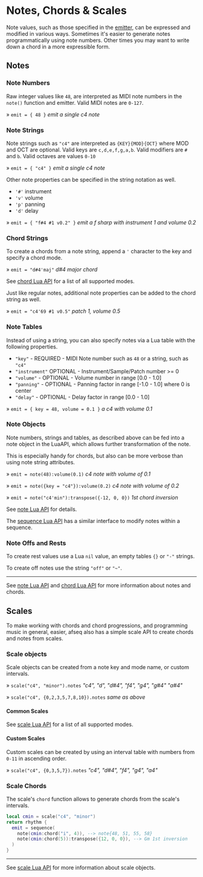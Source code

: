 # Notes, Chords & Scales

Note values, such as those specified in the [emitter](./emitter.md), can be expressed and modified in various ways. Sometimes it's easier to generate notes programmatically using note numbers. Other times you may want to write down a chord in a more expressible form. 

## Notes

### Note Numbers

Raw integer values like `48`, are interpreted as MIDI note numbers in the `note()` function and emitter. Valid MIDI notes are `0-127`.  

» `emit = { 48 }` *emit a single c4 note*

### Note Strings

Note strings such as `"c4"` are interpreted as `{KEY}{MOD}{OCT}` where MOD and OCT are optional.
Valid keys are `c,d,e,f,g,a,b`. Valid modifiers are `#` and `b`. Valid octaves are values `0-10`

» `emit = { "c4" }` *emit a single c4 note*

Other note properties can be specified in the string notation as well.

- `'#'` instrument 
- `'v'` volume 
- `'p'` panning
- `'d'` delay

» `emit = { "f#4 #1 v0.2" }` *emit a f sharp with instrument 1 and volume 0.2*

### Chord Strings

To create a chords from a note string, append a `'` character to the key and specify a chord mode.

» `emit = "d#4'maj"` *d#4 major chord*

See [chord Lua API](../API/chord.md#ChordName) for a list of all supported modes.

Just like regular notes, additional note properties can be added to the chord string as well.

» `emit = "c4'69 #1 v0.5"` *patch 1, volume 0.5*


### Note Tables

Instead of using a string, you can also specify notes via a Lua table with the following properties.

- `"key"` - REQUIRED - MIDI Note number such as `48` or a string, such as `"c4"`
- `"instrument"` OPTIONAL - Instrument/Sample/Patch number >= 0
- `"volume"`  - OPTIONAL - Volume number in range [0.0 - 1.0]
- `"panning"` - OPTIONAL - Panning factor in range [-1.0 - 1.0] where 0 is center
- `"delay"` - OPTIONAL - Delay factor in range [0.0 - 1.0]

» `emit = { key = 48, volume = 0.1 }` *a c4 with volume 0.1*


### Note Objects

Note numbers, strings and tables, as described above can be fed into a note object in the LuaAPI, which allows further transformation of the note.

This is especially handy for chords, but also can be more verbose than using note string attributes. 

» `emit = note(48):volume(0.1)` *c4 note with volume of 0.1*

» `emit = note({key = "c4"}):volume(0.2)` *c4 note with volume of 0.2*

» `emit = note("c4'min"):transpose({-12, 0, 0})` *1st chord inversion*

See [note Lua API](../API/note.md) for details.

The [sequence Lua API](../API/note.md) has a similar interface to modify notes within a sequence.

### Note Offs and Rests

To create rest values use a Lua `nil` value, an empty tables `{}` or `"-"` strings.

To create off notes use the string `"off"` or `"~"`.

---

See [note Lua API](../API/note.md) and [chord Lua API](../API/chord.md) for more information about notes and chords.


## Scales

To make working with chords and chord progressions, and programming music in general, easier, afseq also has a simple scale API to create chords and notes from scales.


### Scale objects

Scale objects can be created from a note key and mode name, or custom intervals.

» `scale("c4", "minor").notes` *"c4", "d", "d#4", "f4", "g4", "g#4" "a#4"*

» `scale("c4", {0,2,3,5,7,8,10}).notes` *same as above*

#### Common Scales

See [scale Lua API](../API/scale.md#ScaleMode) for a list of all supported modes.

#### Custom Scales

Custom scales can be created by using an interval table with numbers from `0-11` in ascending order.

» `scale("c4", {0,3,5,7}).notes` *"c4", "d#4", "f4", "g4", "a4"*


### Scale Chords

The scale's `chord` function allows to generate chords from the scale's intervals.

```lua
local cmin = scale("c4", "minor")
return rhythm {
  emit = sequence(
    note(cmin:chord("i", 4)), --> note{48, 51, 55, 58}
    note(cmin:chord(5)):transpose({12, 0, 0}), --> Gm 1st inversion
  )
}
```

---

See [scale Lua API](../API/scale.md) for more information about scale objects.

